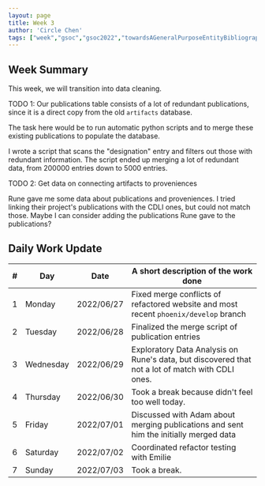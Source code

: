 ```yaml
---
layout: page
title: Week 3
author: 'Circle Chen'
tags: ["week","gsoc","gsoc2022","towardsAGeneralPurposeEntityBibliographyLinkingSystem","week#3","eval#1"]
---
```


## Week Summary

This week, we will transition into data cleaning.

TODO 1: Our publications table consists of a lot of redundant publications, since it is a direct copy from the old ``artifacts`` database.

The task here would be to run automatic python scripts and to merge these existing publications to populate the database.

I wrote a script that scans the "designation" entry and filters out those with redundant information. The script ended up merging a lot of 
redundant data, from 200000 entries down to 5000 entries.

TODO 2: Get data on connecting artifacts to proveniences

Rune gave me some data about publications and proveniences. I tried linking their project's publications with the CDLI ones, but could not match those.
Maybe I can consider adding the publications Rune gave to the publications?


## Daily Work Update

|\#|Day|Date|A short description of the work done|  
|---	|---	|---	|---	|  
|1   	| Monday 	|   2022/06/27	| Fixed merge conflicts of refactored website and most recent ``phoenix/develop`` branch |  
|2   	| Tuesday  	|   2022/06/28	| Finalized the merge script of publication entries	|  
|3   	| Wednesday |  2022/06/29 	| Exploratory Data Analysis on Rune's data, but discovered that not a lot of match with CDLI ones. |  
|4   	| Thursday  |   2022/06/30	| Took a break because didn't feel too well today. |  
|5   	| Friday  	|   2022/07/01	| Discussed with Adam about merging publications and sent him the initially merged data |  
|6   	| Saturday  |  2022/07/02	| Coordinated refactor testing with Emilie |  
|7   	| Sunday  	|   2022/07/03	| Took a break. |  
